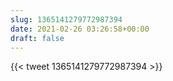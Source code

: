 ```yaml
---
slug: 1365141279772987394
date: 2021-02-26 03:26:58+00:00
draft: false
---
```


{{< tweet 1365141279772987394 >}}
